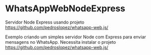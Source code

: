 # WhatsAppWebNodeExpress
Servidor Node Express usando projeto https://github.com/pedroslopez/whatsapp-web.js/

Exemplo criando um simples servidor Node com Express para enviar mensagens no WhatsApp. Necessita instalar o projeto https://github.com/pedroslopez/whatsapp-web.js/
